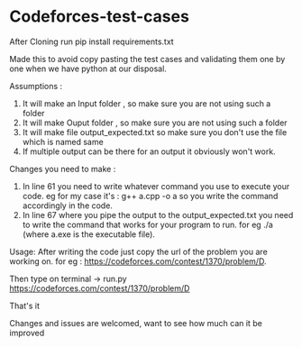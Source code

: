 # Codeforces-test-cases

After Cloning run pip install requirements.txt


Made this to avoid copy pasting the test cases and validating them one by one when we have python at our disposal.

Assumptions :
1. It will make an Input folder , so make sure you are not using such a folder
2. It will make Ouput folder , so make sure you are not using such a folder
3. It will make file output_expected.txt so make sure you don't use the file which is named same
4. If multiple output can be there for an output it obviously won't work.


Changes you need to make : 
1. In line 61 you need to write whatever command you use to execute your code. eg for my case it's : g++ a.cpp -o a
    so you write the command accordingly in the code.
2. In line 67 where you pipe the output to the output_expected.txt you need to write the command that works for your program to run. for eg ./a (where a.exe is the executable file).

Usage:
After writing the code just copy the url of the problem you are working on. for eg : https://codeforces.com/contest/1370/problem/D.

Then type on terminal -> run.py https://codeforces.com/contest/1370/problem/D 

That's it

Changes and issues are welcomed, want to see how much can it be improved
